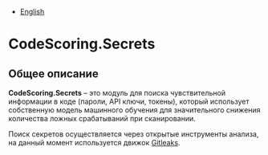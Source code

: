 - [English](../secrets/index.en/)

# CodeScoring.Secrets

## Общее описание

**CodeScoring.Secrets** – это модуль для поиска чувствительной информации в коде (пароли, API ключи, токены), который использует собственную модель машинного обучения для значительного снижения количества ложных срабатываний при сканировании.

Поиск секретов осуществляется через открытые инструменты анализа, на данный момент используется движок [Gitleaks](https://github.com/gitleaks/gitleaks).
